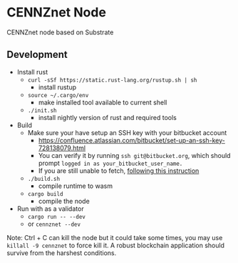 # CENNZnet Node

CENNZnet node based on Substrate

## Development

- Install rust
    - `curl -sSf https://static.rust-lang.org/rustup.sh | sh`
        - install rustup
    - `source ~/.cargo/env`
        - make installed tool available to current shell
    - `./init.sh`
        - install nightly version of rust and required tools
- Build
    - Make sure your have setup an SSH key with your bitbucket account
        - https://confluence.atlassian.com/bitbucket/set-up-an-ssh-key-728138079.html
        - You can verify it by running `ssh git@bitbucket.org`, which should prompt `logged in as your_bitbucket_user_name.`
        - If you are still unable to fetch, [following this instruction](https://github.com/rust-lang/cargo/issues/2078#issuecomment-434388584)
    - `./build.sh`
        - compile runtime to wasm
    - `cargo build`
        - compile the node
- Run with as a validator
    - `cargo run -- --dev`
    - or `cennznet --dev`


Note: Ctrl + C can kill the node but it could take some times, you may use `killall -9 cennznet` to force kill it. A robust blockchain application should survive from the harshest conditions.